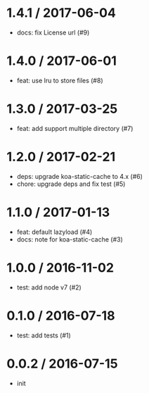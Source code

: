 
1.4.1 / 2017-06-04
==================

  * docs: fix License url (#9)

1.4.0 / 2017-06-01
==================

  * feat: use lru to store files (#8)

1.3.0 / 2017-03-25
==================

  * feat: add support multiple directory (#7)

1.2.0 / 2017-02-21
==================

  * deps: upgrade koa-static-cache to 4.x (#6)
  * chore: upgrade deps and fix test (#5)

1.1.0 / 2017-01-13
==================

  * feat: default lazyload (#4)
  * docs: note for koa-static-cache (#3)

1.0.0 / 2016-11-02
==================

  * test: add node v7 (#2)

0.1.0 / 2016-07-18
==================

  * test: add tests (#1)

0.0.2 / 2016-07-15
==================

  * init
